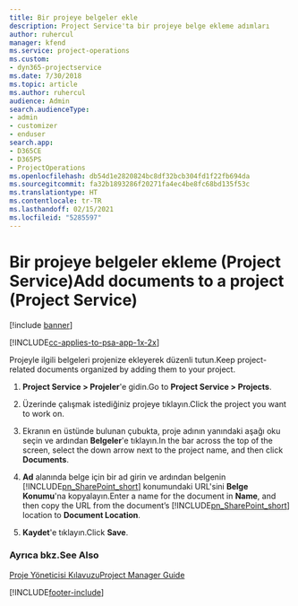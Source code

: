 ```yaml
---
title: Bir projeye belgeler ekle
description: Project Service'ta bir projeye belge ekleme adımları
author: ruhercul
manager: kfend
ms.service: project-operations
ms.custom:
- dyn365-projectservice
ms.date: 7/30/2018
ms.topic: article
ms.author: ruhercul
audience: Admin
search.audienceType:
- admin
- customizer
- enduser
search.app:
- D365CE
- D365PS
- ProjectOperations
ms.openlocfilehash: db54d1e2820824bc8df32bcb304fd1f22fb694da
ms.sourcegitcommit: fa32b1893286f20271fa4ec4be8fc68bd135f53c
ms.translationtype: HT
ms.contentlocale: tr-TR
ms.lasthandoff: 02/15/2021
ms.locfileid: "5285597"
---
```

# <a name="add-documents-to-a-project-project-service"></a><span data-ttu-id="b008b-103">Bir projeye belgeler ekleme (Project Service)</span><span class="sxs-lookup"><span data-stu-id="b008b-103">Add documents to a project (Project Service)</span></span>

[!include [banner](../includes/psa-now-project-operations.md)]

[!INCLUDE[cc-applies-to-psa-app-1x-2x](../includes/cc-applies-to-psa-app-1x-2x.md)]

<span data-ttu-id="b008b-104">Projeyle ilgili belgeleri projenize ekleyerek düzenli tutun.</span><span class="sxs-lookup"><span data-stu-id="b008b-104">Keep project-related documents organized by adding them to your project.</span></span>  
  
1. <span data-ttu-id="b008b-105">**Project Service > Projeler**'e gidin.</span><span class="sxs-lookup"><span data-stu-id="b008b-105">Go to **Project Service > Projects**.</span></span>  
  
2. <span data-ttu-id="b008b-106">Üzerinde çalışmak istediğiniz projeye tıklayın.</span><span class="sxs-lookup"><span data-stu-id="b008b-106">Click the project you want to work on.</span></span>  
  
3. <span data-ttu-id="b008b-107">Ekranın en üstünde bulunan çubukta, proje adının yanındaki aşağı oku seçin ve ardından **Belgeler**'e tıklayın.</span><span class="sxs-lookup"><span data-stu-id="b008b-107">In the bar across the top of the screen, select the down arrow next to the project name, and then click **Documents**.</span></span>  
  
4. <span data-ttu-id="b008b-108">**Ad** alanında belge için bir ad girin ve ardından belgenin [!INCLUDE[pn_SharePoint_short](../includes/pn-sharepoint-short.md)] konumundaki URL'sini **Belge Konumu**'na kopyalayın.</span><span class="sxs-lookup"><span data-stu-id="b008b-108">Enter a name for the document in **Name**,  and then copy the URL from the document’s [!INCLUDE[pn_SharePoint_short](../includes/pn-sharepoint-short.md)] location to **Document Location**.</span></span>  
  
5. <span data-ttu-id="b008b-109">**Kaydet**'e tıklayın.</span><span class="sxs-lookup"><span data-stu-id="b008b-109">Click **Save**.</span></span>  
  
### <a name="see-also"></a><span data-ttu-id="b008b-110">Ayrıca bkz.</span><span class="sxs-lookup"><span data-stu-id="b008b-110">See Also</span></span>  
 [<span data-ttu-id="b008b-111">Proje Yöneticisi Kılavuzu</span><span class="sxs-lookup"><span data-stu-id="b008b-111">Project Manager Guide</span></span>](../psa/project-manager-guide.md)


[!INCLUDE[footer-include](../includes/footer-banner.md)]